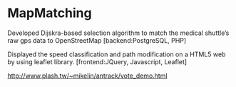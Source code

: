 # MapMatching
Developed Dijskra-based selection algorithm to match the 
medical shuttle’s raw gps data to OpenStreetMap [backend:PostgreSQL, PHP] 

Displayed the speed classification and path modification on a HTML5 web by using leaflet library.
[frontend:JQuery, Javascript, Leaflet]

http://www.plash.tw/~mikelin/antrack/vote_demo.html
